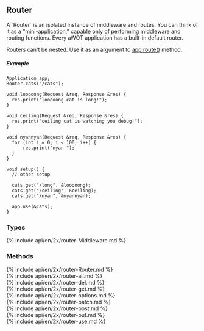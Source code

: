 <h2 id="router">Router</h2>

<section markdown="1">
A `Router` is an isolated instance of middleware and routes. You can think of it
as a "mini-application," capable only of performing middleware and routing
functions. Every aWOT application has a built-in default router.

Routers can't be nested. Use it as an argument to [app.route()](#app.router) method. 

##### Example
```arduino
Application app;
Router cats("/cats");

void looooong(Request &req, Response &res) {
  res.print("looooong cat is long!");
}

void ceiling(Request &req, Response &res) {
  res.print("ceiling cat is watching you debug!");
}

void nyannyan(Request &req, Response &res) {
  for (int i = 0; i < 100; i++) {
      res.print("nyan ");
  }
}

void setup() {
  // other setup

  cats.get("/long", &looooong);
  cats.get("/ceiling", &ceiling);
  cats.get("/nyan", &nyannyan);

  app.use(&cats);
}
```

</section>

<h3 id='router-types'>Types</h3>

<section markdown="1">
  {% include api/en/2x/router-Middleware.md %}
</section>

<h3 id='router-methods'>Methods</h3>

<section markdown="1">
  {% include api/en/2x/router-Router.md %}
</section>

<section markdown="1">
  {% include api/en/2x/router-all.md %}
</section>

<section markdown="1">
  {% include api/en/2x/router-del.md %}
</section>

<section markdown="1">
  {% include api/en/2x/router-get.md %}
</section>

<section markdown="1">
  {% include api/en/2x/router-options.md %}
</section>
<section markdown="1">
  {% include api/en/2x/router-patch.md %}
</section>

<section markdown="1">
  {% include api/en/2x/router-post.md %}
</section>

<section markdown="1">
  {% include api/en/2x/router-put.md %}
</section>

<section markdown="1">
  {% include api/en/2x/router-use.md %}
</section>

